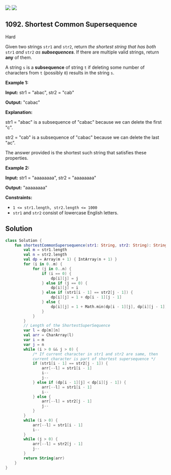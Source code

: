 [![](https://img.shields.io/github/stars/javadev/LeetCode-in-Kotlin?label=Stars&style=flat-square)](https://github.com/javadev/LeetCode-in-Kotlin)
[![](https://img.shields.io/github/forks/javadev/LeetCode-in-Kotlin?label=Fork%20me%20on%20GitHub%20&style=flat-square)](https://github.com/javadev/LeetCode-in-Kotlin/fork)

## 1092\. Shortest Common Supersequence

Hard

Given two strings `str1` and `str2`, return _the shortest string that has both_ `str1` _and_ `str2` _as **subsequences**_. If there are multiple valid strings, return **any** of them.

A string `s` is a **subsequence** of string `t` if deleting some number of characters from `t` (possibly `0`) results in the string `s`.

**Example 1:**

**Input:** str1 = "abac", str2 = "cab"

**Output:** "cabac"

**Explanation:** 

str1 = "abac" is a subsequence of "cabac" because we can delete the first "c". 

str2 = "cab" is a subsequence of "cabac" because we can delete the last "ac". 

The answer provided is the shortest such string that satisfies these properties.

**Example 2:**

**Input:** str1 = "aaaaaaaa", str2 = "aaaaaaaa"

**Output:** "aaaaaaaa"

**Constraints:**

*   `1 <= str1.length, str2.length <= 1000`
*   `str1` and `str2` consist of lowercase English letters.

## Solution

```kotlin
class Solution {
    fun shortestCommonSupersequence(str1: String, str2: String): String {
        val m = str1.length
        val n = str2.length
        val dp = Array(m + 1) { IntArray(n + 1) }
        for (i in 0..m) {
            for (j in 0..n) {
                if (i == 0) {
                    dp[i][j] = j
                } else if (j == 0) {
                    dp[i][j] = i
                } else if (str1[i - 1] == str2[j - 1]) {
                    dp[i][j] = 1 + dp[i - 1][j - 1]
                } else {
                    dp[i][j] = 1 + Math.min(dp[i - 1][j], dp[i][j - 1])
                }
            }
        }
        // Length of the ShortestSuperSequence
        var l = dp[m][n]
        val arr = CharArray(l)
        var i = m
        var j = n
        while (i > 0 && j > 0) {
            /* If current character in str1 and str2 are same, then
            current character is part of shortest supersequence */
            if (str1[i - 1] == str2[j - 1]) {
                arr[--l] = str1[i - 1]
                i--
                j--
            } else if (dp[i - 1][j] < dp[i][j - 1]) {
                arr[--l] = str1[i - 1]
                i--
            } else {
                arr[--l] = str2[j - 1]
                j--
            }
        }
        while (i > 0) {
            arr[--l] = str1[i - 1]
            i--
        }
        while (j > 0) {
            arr[--l] = str2[j - 1]
            j--
        }
        return String(arr)
    }
}
```